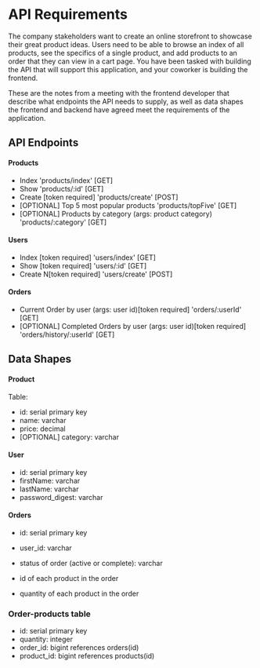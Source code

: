 # API Requirements
The company stakeholders want to create an online storefront to showcase their great product ideas. Users need to be able to browse an index of all products, see the specifics of a single product, and add products to an order that they can view in a cart page. You have been tasked with building the API that will support this application, and your coworker is building the frontend.

These are the notes from a meeting with the frontend developer that describe what endpoints the API needs to supply, as well as data shapes the frontend and backend have agreed meet the requirements of the application. 

## API Endpoints
#### Products
- Index 'products/index' [GET]
- Show 'products/:id' [GET]
- Create [token required] 'products/create' [POST]
- [OPTIONAL] Top 5 most popular products 'products/topFive' [GET]
- [OPTIONAL] Products by category (args: product category) 'products/:category' [GET]

#### Users
- Index [token required] 'users/index' [GET]
- Show [token required] 'users/:id' [GET]
- Create N[token required] 'users/create' [POST]

#### Orders
- Current Order by user (args: user id)[token required] 'orders/:userId' [GET]
- [OPTIONAL] Completed Orders by user (args: user id)[token required] 'orders/history/:userId' [GET]

## Data Shapes
#### Product
Table:
-  id: serial primary key
- name: varchar
- price: decimal
- [OPTIONAL] category: varchar

#### User
- id: serial primary key
- firstName: varchar
- lastName: varchar
- password_digest: varchar

#### Orders
- id: serial primary key
- user_id: varchar
- status of order (active or complete): varchar

- id of each product in the order
- quantity of each product in the order

### Order-products table
- id: serial primary key
- quantity: integer
- order_id: bigint references orders(id)
- product_id: bigint references products(id)

